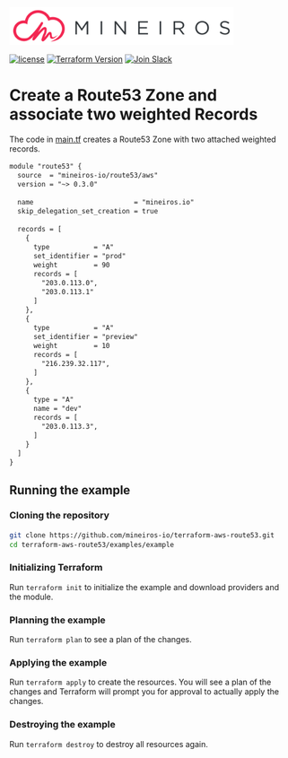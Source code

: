 [<img src="https://raw.githubusercontent.com/mineiros-io/brand/3bffd30e8bdbbde32c143e2650b2faa55f1df3ea/mineiros-primary-logo.svg" width="400"/>][homepage]

[![license][badge-license]][apache20]
[![Terraform Version][badge-terraform]][releases-terraform]
[![Join Slack][badge-slack]][slack]

# Create a Route53 Zone and associate two weighted Records

The code in [main.tf] creates a Route53 Zone with two attached weighted records.

```hcl
module "route53" {
  source  = "mineiros-io/route53/aws"
  version = "~> 0.3.0"

  name                         = "mineiros.io"
  skip_delegation_set_creation = true

  records = [
    {
      type           = "A"
      set_identifier = "prod"
      weight         = 90
      records = [
        "203.0.113.0",
        "203.0.113.1"
      ]
    },
    {
      type           = "A"
      set_identifier = "preview"
      weight         = 10
      records = [
        "216.239.32.117",
      ]
    },
    {
      type = "A"
      name = "dev"
      records = [
        "203.0.113.3",
      ]
    }
  ]
}
```

## Running the example

### Cloning the repository

```bash
git clone https://github.com/mineiros-io/terraform-aws-route53.git
cd terraform-aws-route53/examples/example
```

### Initializing Terraform

Run `terraform init` to initialize the example and download providers and the module.

### Planning the example

Run `terraform plan` to see a plan of the changes.

### Applying the example

Run `terraform apply` to create the resources.
You will see a plan of the changes and Terraform will prompt you for approval to actually apply the changes.

### Destroying the example

Run `terraform destroy` to destroy all resources again.

<!-- References -->

[main.tf]: https://github.com/mineiros-io/terraform-aws-route53/blob/master/examples/weighted-routing/main.tf
[homepage]: https://mineiros.io/?ref=terraform-aws-route53
[badge-license]: https://img.shields.io/badge/license-Apache%202.0-brightgreen.svg
[badge-terraform]: https://img.shields.io/badge/terraform-0.13%20and%200.12.20+-623CE4.svg?logo=terraform
[badge-slack]: https://img.shields.io/badge/slack-@mineiros--community-f32752.svg?logo=slack
[releases-terraform]: https://github.com/hashicorp/terraform/releases
[apache20]: https://opensource.org/licenses/Apache-2.0
[slack]: https://join.slack.com/t/mineiros-community/shared_invite/zt-ehidestg-aLGoIENLVs6tvwJ11w9WGg
